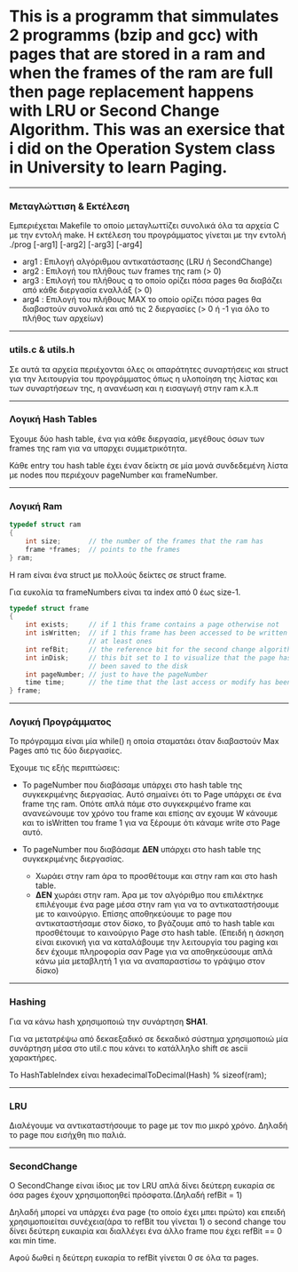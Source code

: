 # This is a programm that simmulates 2 programms (bzip and gcc) with pages that are stored in a ram and when the frames of the ram are full then page replacement happens with LRU or Second Change Algorithm. This was an exersice that i did on the Operation System class in University to learn Paging.
---

### **Μεταγλώττιση & Εκτέλεση**

Εμπεριέχεται Makefile το οποίο μεταγλωττίζει συνολικά όλα τα αρχεία C με την εντολή make. Η εκτέλεση του προγράμματος γίνεται με την εντολή ./prog [-arg1] [-arg2] [-arg3] [-arg4]

-   arg1 : Επιλογή αλγόριθμου αντικατάστασης (LRU ή SecondChange)
-   arg2 : Επιλογή του πλήθους των frames της ram (> 0)
-   arg3 : Επιλογή του πλήθους q το οποίο ορίζει πόσα pages θα διαβάζει από κάθε διεργασία εναλλάξ (> 0)
-   arg4 : Επιλογή του πλήθους ΜΑΧ το οποίο ορίζει πόσα pages θα διαβαστούν συνολικά και από τις 2 διεργασίες (> 0 ή -1 για όλο το πλήθος των αρχείων)

---

### **utils.c & utils.h**

Σε αυτά τα αρχεία περιέχονται όλες οι απαράτητες συναρτήσεις και struct για την λειτουργία του προγράμματος όπως η υλοποίηση της λίστας και των συναρτήσεων της, η ανανέωση και η εισαγωγή στην ram κ.λ.π

---
### **Λογική Hash Tables**

Έχουμε δύο hash table, ένα για κάθε διεργασία, μεγέθους όσων των frames της ram για να υπαρχει συμμετρικότητα.

Κάθε entry του hash table έχει έναν δείκτη σε μία μονά συνδεδεμένη λίστα με nodes που περιέχουν pageNumber και frameNumber.

---

### **Λογική Ram**

```c
typedef struct ram
{
    int size;       // the number of the frames that the ram has
    frame *frames;  // points to the frames
} ram;
```
Η ram είναι ένα struct με πολλούς δείκτες σε struct frame.

Για ευκολία τα frameNumbers είναι τα index από 0 έως size-1. 
```c
typedef struct frame
{
    int exists;     // if 1 this frame contains a page otherwise not
    int isWritten;  // if 1 this frame has been accessed to be written 
                    // at least ones
    int refBit;     // the reference bit for the second change algorithm
    int inDisk;     // this bit set to 1 to visualize that the page has
                    // been saved to the disk
    int pageNumber; // just to have the pageNumber
    time time;      // the time that the last access or modify has been occured
} frame;
```

---

### **Λογική Προγράμματος**

Το πρόγραμμα είναι μία while() η οποία σταματάει όταν διαβαστούν Max Pages από τις δύο διεργασίες.

Έχουμε τις εξής περιπτώσεις:
-   Το pageNumber που διαβάσαμε υπάρχει στο hash table της συγκεκριμένης διεργασίας. Αυτό σημαίνει ότι το Page υπάρχει σε ένα frame της ram. Οπότε απλά πάμε στο συγκεκριμένο frame και ανανεώνουμε τον χρόνο του frame και επίσης αν εχουμε W κάνουμε και το isWritten του frame 1 για να ξέρουμε ότι κάναμε write στο Page αυτό.

-   Το pageNumber που διαβάσαμε **ΔΕΝ** υπάρχει στο hash table της συγκεκριμένης διεργασίας.
    -   Χωράει στην ram άρα το προσθέτουμε και στην ram και στο hash table.
    -   **ΔΕΝ** χωράει στην ram. Άρα με τον αλγόριθμο που επιλέκτηκε επιλέγουμε ένα page μέσα στην ram για να το αντικαταστήσουμε με το καινούργιο. Επίσης αποθηκεύουμε το page που αντικαταστήσαμε στον δίσκο, το βγάζουμε από το hash table και προσθέτουμε το καινούργιο Page στο hash table. (Eπειδή η άσκηση είναι εικονική για να καταλάβουμε την λειτουργία του paging και δεν έχουμε πληροφορία σαν Page για να αποθηκεύσουμε απλά κάνω μία μεταβλητή 1 για να αναπαραστίσω το γράψιμο στον δίσκο)

---

### **Hashing**

Για να κάνω hash χρησιμοποιώ την συνάρτηση **SHA1**.

Για να μετατρέψω από δεκαεξαδικό σε δεκαδικό σύστημα χρησιμοποιώ μία συνάρτηση μέσα στο util.c που κάνει το κατάλληλο shift σε ascii χαρακτήρες.

To HashTableIndex είναι hexadecimalToDecimal(Hash) % sizeof(ram);

---

### **LRU**

Διαλέγουμε να αντικαταστήσουμε το page με τον πιο μικρό χρόνο. Δηλαδή το page που εισήχθη πιο παλιά.

---

### **SecondChange**

Ο SecondChange είναι ίδιος με τον LRU απλά δίνει δεύτερη ευκαρία σε όσα pages έχουν χρησιμοποηθεί πρόσφατα.(Δηλαδή refBit = 1)

Δηλαδή μπορεί να υπάρχει ένα page (το οποίο έχει μπει πρώτο) και επειδή χρησιμοποιείται συνέχεια(άρα το refBit του γίνεται 1) ο second change του δίνει δεύτερη ευκαιρία και διαλλέγει ένα άλλο frame που έχει refBit == 0 και min time.

Αφού δωθεί η δεύτερη ευκαρία το refBit γίνεται 0 σε όλα τα pages.

